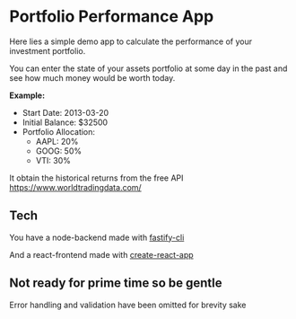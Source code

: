 # Portfolio Performance App

Here lies a simple demo app to calculate the performance of your investment portfolio.

You can enter the state of your assets portfolio at some day in the past and see how much money would be worth today.

**Example:**

- Start Date: 2013-03-20
- Initial Balance: $32500
- Portfolio Allocation:
  - AAPL: 20%
  - GOOG: 50%
  - VTI: 30%

It obtain the historical returns from the free API https://www.worldtradingdata.com/

## Tech

You have a node-backend made with [fastify-cli](https://github.com/fastify/fastify-cli)

And a react-frontend made with [create-react-app](https://github.com/facebook/create-react-app)

## Not ready for prime time so be gentle 

Error handling and validation have been omitted for brevity sake 
